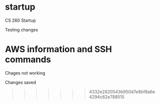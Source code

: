 # startup
CS 260 Startup

Testing changes

AWS information and SSH commands
=======
Chages not working

Changes saved
>>>>>>> 4332e2820543b950d7e8bf8a6e4294c62e788515
